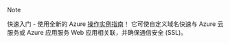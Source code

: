 > [!NOTE]
> 快速入门 - 使用全新的 Azure [操作实例指南](http://support.microsoft.com/kb/2990804)！  它可使自定义域名快速与 Azure 云服务或 Azure 应用服务 Web 应用相关联，并确保通信安全 (SSL)。
> 
>